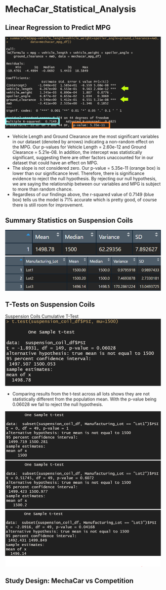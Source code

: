 # MechaCar_Statistical_Analysis

## Linear Regression to Predict MPG
![alt text](https://github.com/amarks5/MechaCar_Statistical_Analysis/blob/main/images/linear_regression_predict_mpg_image.png)
* Vehicle Length and Ground Clearance are the most significant variables in our dataset (denoted by arrows) indicating a non-random effect on the MPG. Our p-values for Vehicle Length = 2.60e-12 and Ground Clearance = 5.21e-08. In addition, the intercept was statistically significant, suggesting there are other factors unaccounted for in our dataset that could have an effect on MPG.
* The slope is not considered zero. Our p-value = 5.35e-11 (orange box) is lower than our significance level. Therefore, there is significance evidence to reject the null hypothesis. By rejecting our null hypothesis, we are saying the relationship between our variables and MPG is subject to more than random chance. 
* Regardless of our findings above, the r-squared value of 0.7149 (blue box) tells us the model is 71% accurate which is pretty good, of course there is still room for improvement.

## Summary Statistics on Suspension Coils
![alt text](https://github.com/amarks5/MechaCar_Statistical_Analysis/blob/main/images/suspension_coil_total_summary.PNG)
![alt text](https://github.com/amarks5/MechaCar_Statistical_Analysis/blob/main/images/suspension_coil_lot_summary.PNG)
## T-Tests on Suspension Coils
Suspension Coils Cumulative T-Test
![alt text](https://github.com/amarks5/MechaCar_Statistical_Analysis/blob/main/images/suspension_coil_cumulative_ttest.PNG)
* Comparing results from the t-test across all lots shows they are not statistically different from the population mean. With the p-value being 0.06028 we fail to reject the null hypothesis.

![alt text](https://github.com/amarks5/MechaCar_Statistical_Analysis/blob/main/images/suspension_coil_lot1.PNG)
![alt text](https://github.com/amarks5/MechaCar_Statistical_Analysis/blob/main/images/suspension_coil_lot2.PNG)
![alt text](https://github.com/amarks5/MechaCar_Statistical_Analysis/blob/main/images/suspension_coil_lot3.PNG)
## Study Design: MechaCar vs Competition
